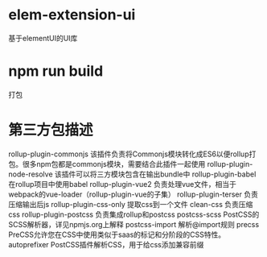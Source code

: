 # elem-extension-ui
基于elementUI的UI库

# npm run build
打包

# 第三方包描述

rollup-plugin-commonjs 该插件负责将Commonjs模块转化成ES6以便rollup打包。很多npm包都是commonjs模块，需要结合此插件一起使用
rollup-plugin-node-resolve 该插件可以将三方模块包含在输出bundle中
rollup-plugin-babel 在rollup项目中使用babel
rollup-plugin-vue2 负责处理vue文件，相当于webpack的vue-loader（rollup-plugin-vue的子集）
rollup-plugin-terser 负责压缩输出后js
rollup-plugin-css-only 提取css到一个文件
clean-css 负责压缩css
rollup-plugin-postcss 负责集成rollup和postcss
postcss-scss PostCSS的SCSS解析器，详见npmjs.org上解释
postcss-import 解析@import规则
precss PreCSS允许您在CSS中使用类似于saas的标记和分阶段的CSS特性。
autoprefixer PostCSS插件解析CSS，用于给css添加兼容前缀